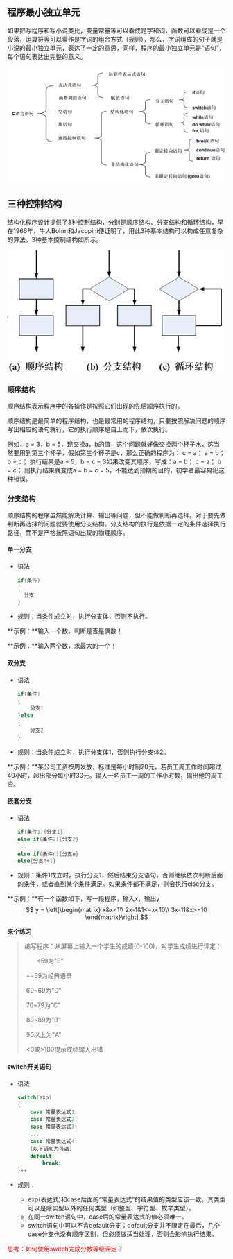 ## 程序最小独立单元

如果把写程序和写小说类比，变量常量等可以看成是字和词，函数可以看成是一个段落，运算符等可以看作是字词的组合方式（规则），那么，字词组成的句子就是小说的最小独立单元，表达了一定的意思，同样，程序的最小独立单元是“语句”，每个语句表达出完整的意义。

<img src="assets/image-20210408213138131.png" alt="image-20210408213138131" style="zoom: 50%;" />



## 三种控制结构

结构化程序设计提供了3种控制结构，分别是顺序结构、分支结构和循环结构，早在1966年，牛人Bohm和Jacopini便证明了，用此3种基本结构可以构成任意复杂的算法。3种基本控制结构如所示。

![image-20210408213358198](assets/image-20210408213358198.png)

### 顺序结构

顺序结构表示程序中的各操作是按照它们出现的先后顺序执行的。

顺序结构是最简单的程序结构，也是最常用的程序结构，只要按照解决问题的顺序写出相应的语句就行，它的执行顺序是自上而下，依次执行。

例如，a = 3，b = 5，现交换a，b的值，这个问题就好像交换两个杯子水，这当然要用到第三个杯子，假如第三个杯子是c，那么正确的程序为： c = a； a = b； b = c； 执行结果是a = 5，b = c = 3如果改变其顺序，写成：a = b； c = a； b = c； 则执行结果就变成a = b = c = 5，不能达到预期的目的，初学者最容易犯这种错误。

### 分支结构

顺序结构的程序虽然能解决计算、输出等问题，但不能做判断再选择。对于要先做判断再选择的问题就要使用分支结构。分支结构的执行是依据一定的条件选择执行路径，而不是严格按照语句出现的物理顺序。

#### 单一分支

+ 语法

  ```c
  if(条件)
  {
   	分支   
  }
  ```

+ 规则：当条件成立时，执行分支体，否则不执行。


**示例：**输入一个数，判断是否是偶数！

**示例：**输入两个数，求最大的一个！



#### 双分支

+ 语法

  ```c
  if(条件)
  {
      分支1
  }else
  {
      分支2
  }
  ```

+ 规则：当条件成立时，执行分支体1，否则执行分支体2。

**示例：**某公司工资按周发放，标准是每小时制20元，若员工周工作时间超过40小时，超出部分每小时30元。输入一名员工一周的工作小时数，输出他的周工资。



#### 嵌套分支

+ 语法

  ```c
  if(条件1){分支1}
  else if(条件2){分支2}
  ...
  else if(条件n){分支n}
  else{分支n+1}
  ```

+ 规则：条件1成立时，执行分支1，然后结束分支语句，否则继续依次判断后面的条件，或者直到某个条件满足。如果条件都不满足，则会执行else分支。

**示例：**有一个函数如下，写一段程序，输入x，输出y
$$
y = 
\left[\begin{matrix}
x&x<1\\
2x-1&1<=x<10\\
3x-11&x>=10
\end{matrix}\right]
$$




**来个练习**

>编写程序：从屏幕上输入一个学生的成绩(0-100)，对学生成绩进行评定：
>
>　　<59为"E"
>
>​       ==59为经典语录
>
>​       60~69为"D"
>
>​       70~79为"C"
>
>​       80~89为"B"
>
>​       90以上为"A"
>
>​       <0或>100提示成绩输入出错



#### switch开关语句

+ 语法

  ```c
  switch(exp)
  {
      case 常量表达式1:
      case 常量表达式2:
      case 常量表达式3:
      ...
      case 常量表达式4:
      [以下语句为可选]
      default:
          break;
  }++
  ```

+ 规则：
  + exp(表达式)和case后面的“常量表达式”的结果值的类型应该一致。其类型可以是除实型以外的任何类型（如整型、字符型、枚举类型）。
  + 在同一switch语句中，case后的常量表达式的值必须唯一。
  + switch语句中可以不含default分支；default分支并不限定在最后，几个case分支也没有顺序区别，但必须做适当处理，否则会影响执行结果。



<font color="red">思考：如何使用switch完成分数等级评定？</font>

